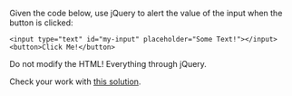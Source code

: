 
Given the code below, use jQuery to alert the value of the input when the button is clicked:
```
<input type="text" id="my-input" placeholder="Some Text!"></input>
<button>Click Me!</button>
```
  

Do not modify the HTML! Everything through jQuery.

  

  

Check your work with [this solution](https://codepen.io/ElevationPen/pen/WBWmQe?editors=0010).